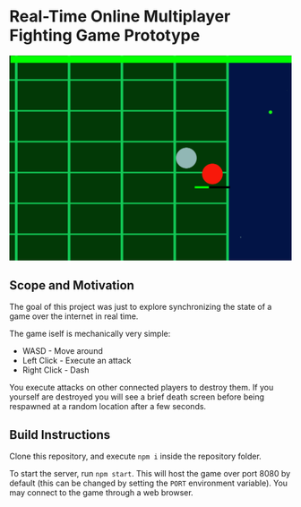 # Real-Time Online Multiplayer Fighting Game Prototype

![Screenshot](screenshot.png)

## Scope and Motivation

The goal of this project was just to explore synchronizing the state of a game over the internet in real time. 

The game iself is mechanically very simple:
- WASD - Move around
- Left Click - Execute an attack
- Right Click - Dash

You execute attacks on other connected players to destroy them. If you yourself are destroyed you will see a brief
death screen before being respawned at a random location after a few seconds.

## Build Instructions

Clone this repository, and execute `npm i` inside the repository folder.

To start the server, run `npm start`. This will host the game over port 8080 by default (this can be changed by setting
the `PORT` environment variable). You may connect to the game through a web browser. 
